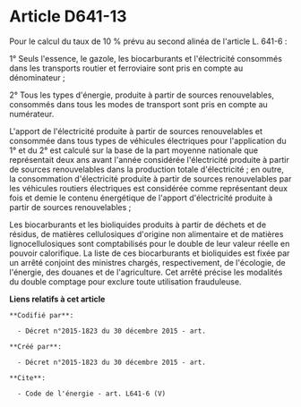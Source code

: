 # Article D641-13

Pour le calcul du taux de 10 % prévu au second alinéa de l'article L. 641-6 : 

1° Seuls l'essence, le gazole, les biocarburants et l'électricité consommés dans les transports routier et ferroviaire sont
pris en compte au dénominateur ; 

2° Tous les types d'énergie, produite à partir de sources renouvelables, consommés dans tous les modes de transport sont pris
en compte au numérateur. 

L'apport de l'électricité produite à partir de sources renouvelables et consommée dans tous types de véhicules électriques
pour l'application du 1° et du 2° est calculé sur la base de la part moyenne nationale que représentait deux ans avant
l'année considérée l'électricité produite à partir de sources renouvelables dans la production totale d'électricité ; en
outre, la consommation d'électricité produite à partir de sources renouvelables par les véhicules routiers électriques est
considérée comme représentant deux fois et demie le contenu énergétique de l'apport d'électricité produite à partir de
sources renouvelables ; 

Les biocarburants et les bioliquides produits à partir de déchets et de résidus, de matières cellulosiques d'origine non
alimentaire et de matières lignocellulosiques sont comptabilisés pour le double de leur valeur réelle en pouvoir calorifique.
La liste de ces biocarburants et bioliquides est fixée par un arrêté conjoint des ministres chargés, respectivement, de
l'écologie, de l'énergie, des douanes et de l'agriculture. Cet arrêté précise les modalités du double comptage pour exclure
toute utilisation frauduleuse.

**Liens relatifs à cet article**

	**Codifié par**:

	  - Décret n°2015-1823 du 30 décembre 2015 - art.

	**Créé par**:

	  - Décret n°2015-1823 du 30 décembre 2015 - art.

	**Cite**:

	  - Code de l'énergie - art. L641-6 (V)
